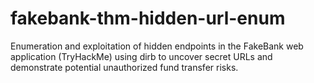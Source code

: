 # fakebank-thm-hidden-url-enum
Enumeration and exploitation of hidden endpoints in the FakeBank web application (TryHackMe) using dirb to uncover secret URLs and demonstrate potential unauthorized fund transfer risks.

